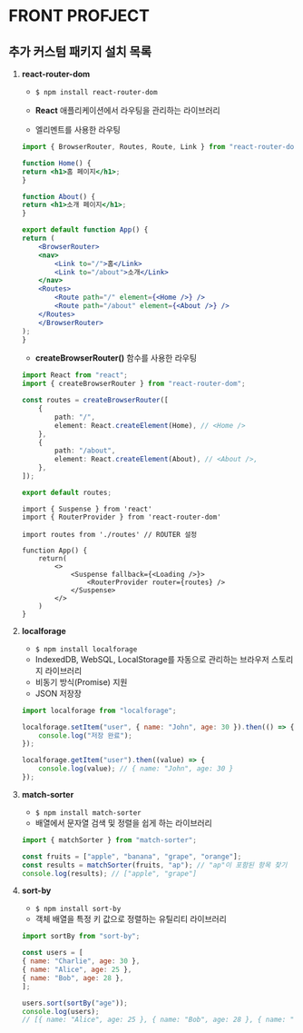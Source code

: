 # FRONT PROFJECT 


## 추가 커스텀 패키지 설치 목록
1. **react-router-dom**
    - `$ npm install react-router-dom`
    - **React** 애플리케이션에서 라우팅을 관리하는 라이브러리
    
    - **<BrowserRouter />** 엘리멘트를 사용한 라우팅 
    ```jsx 
    import { BrowserRouter, Routes, Route, Link } from "react-router-dom";

    function Home() {
    return <h1>홈 페이지</h1>;
    }

    function About() {
    return <h1>소개 페이지</h1>;
    }

    export default function App() {
    return (
        <BrowserRouter>
        <nav>
            <Link to="/">홈</Link>
            <Link to="/about">소개</Link>
        </nav>
        <Routes>
            <Route path="/" element={<Home />} />
            <Route path="/about" element={<About />} />
        </Routes>
        </BrowserRouter>
    );
    }
    ```

    - **createBrowserRouter()** 함수를 사용한 라우팅
    ```typescript
    import React from "react";
    import { createBrowserRouter } from "react-router-dom";

    const routes = createBrowserRouter([
        {
            path: "/",
            element: React.createElement(Home), // <Home />
        },
        {
            path: "/about",
            element: React.createElement(About), // <About />,
        },
    ]);

    export default routes;
    ```
    ```tsx
    import { Suspense } from 'react'
    import { RouterProvider } from 'react-router-dom' 

    import routes from './routes' // ROUTER 설정

    function App() {
        return(
            <>
                <Suspense fallback={<Loading />}> 
                    <RouterProvider router={routes} />
                </Suspense>
            </>            
        )
    }

    ```

2. **localforage**
    - `$ npm install localforage`
    - IndexedDB, WebSQL, LocalStorage를 자동으로 관리하는 브라우저 스토리지 라이브러리
    - 비동기 방식(Promise) 지원
    - JSON 저장장

    ```js
    import localforage from "localforage";

    localforage.setItem("user", { name: "John", age: 30 }).then(() => {
        console.log("저장 완료");
    });

    localforage.getItem("user").then((value) => {
        console.log(value); // { name: "John", age: 30 }
    });
    ```
3. **match-sorter**
    - `$ npm install match-sorter`
    - 배열에서 문자열 검색 및 정렬을 쉽게 하는 라이브러리

    ```js
    import { matchSorter } from "match-sorter";

    const fruits = ["apple", "banana", "grape", "orange"];
    const results = matchSorter(fruits, "ap"); // "ap"이 포함된 항목 찾기
    console.log(results); // ["apple", "grape"]
    ```
4. **sort-by**
    - `$ npm install sort-by`
    - 객체 배열을 특정 키 값으로 정렬하는 유틸리티 라이브러리

    ```js
    import sortBy from "sort-by";

    const users = [
    { name: "Charlie", age: 30 },
    { name: "Alice", age: 25 },
    { name: "Bob", age: 28 },
    ];

    users.sort(sortBy("age"));
    console.log(users);
    // [{ name: "Alice", age: 25 }, { name: "Bob", age: 28 }, { name: "Charlie", age: 30 }]
